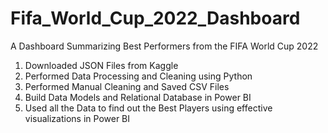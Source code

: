 # Fifa_World_Cup_2022_Dashboard
A Dashboard Summarizing Best Performers from the FIFA World Cup 2022

1. Downloaded JSON Files from Kaggle
2. Performed Data Processing and Cleaning using Python
3. Performed Manual Cleaning and Saved CSV Files
4. Build Data Models and Relational Database in Power BI
5. Used all the Data to find out the Best Players using effective visualizations in Power BI
